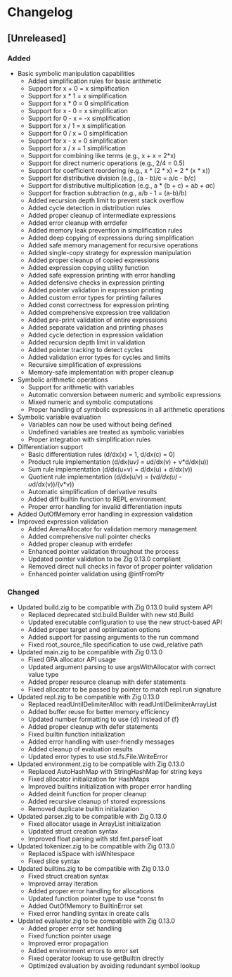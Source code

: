 # Changelog

## [Unreleased]

### Added
- Basic symbolic manipulation capabilities
  - Added simplification rules for basic arithmetic
  - Support for x + 0 = x simplification
  - Support for x * 1 = x simplification
  - Support for x * 0 = 0 simplification
  - Support for x - 0 = x simplification
  - Support for 0 - x = -x simplification
  - Support for x / 1 = x simplification
  - Support for 0 / x = 0 simplification
  - Support for x - x = 0 simplification
  - Support for x / x = 1 simplification
  - Support for combining like terms (e.g., x + x = 2*x)
  - Support for direct numeric operations (e.g., 2/4 = 0.5)
  - Support for coefficient reordering (e.g., x * (2 * x) = 2 * (x * x))
  - Support for distributive division (e.g., (a - b)/c = a/c - b/c)
  - Support for distributive multiplication (e.g., a * (b + c) = a*b + a*c)
  - Support for fraction subtraction (e.g., a/b - 1 = (a-b)/b)
  - Added recursion depth limit to prevent stack overflow
  - Added cycle detection in distribution rules
  - Added proper cleanup of intermediate expressions
  - Added error cleanup with errdefer
  - Added memory leak prevention in simplification rules
  - Added deep copying of expressions during simplification
  - Added safe memory management for recursive operations
  - Added single-copy strategy for expression manipulation
  - Added proper cleanup of copied expressions
  - Added expression copying utility function
  - Added safe expression printing with error handling
  - Added defensive checks in expression printing
  - Added pointer validation in expression printing
  - Added custom error types for printing failures
  - Added const correctness for expression printing
  - Added comprehensive expression tree validation
  - Added pre-print validation of entire expressions
  - Added separate validation and printing phases
  - Added cycle detection in expression validation
  - Added recursion depth limit in validation
  - Added pointer tracking to detect cycles
  - Added validation error types for cycles and limits
  - Recursive simplification of expressions
  - Memory-safe implementation with proper cleanup
- Symbolic arithmetic operations
  - Support for arithmetic with variables
  - Automatic conversion between numeric and symbolic expressions
  - Mixed numeric and symbolic computations
  - Proper handling of symbolic expressions in all arithmetic operations
- Symbolic variable evaluation
  - Variables can now be used without being defined
  - Undefined variables are treated as symbolic variables
  - Proper integration with simplification rules
- Differentiation support
  - Basic differentiation rules (d/dx(x) = 1, d/dx(c) = 0)
  - Product rule implementation (d/dx(u*v) = u*d/dx(v) + v*d/dx(u))
  - Sum rule implementation (d/dx(u+v) = d/dx(u) + d/dx(v))
  - Quotient rule implementation (d/dx(u/v) = (v*d/dx(u) - u*d/dx(v))/(v*v))
  - Automatic simplification of derivative results
  - Added diff builtin function to REPL environment
  - Proper error handling for invalid differentiation inputs
- Added OutOfMemory error handling in expression validation
- Improved expression validation
  - Added ArenaAllocator for validation memory management
  - Added comprehensive null pointer checks
  - Added proper cleanup with errdefer
  - Enhanced pointer validation throughout the process
  - Updated pointer validation to be Zig 0.13.0 compliant
  - Removed direct null checks in favor of proper pointer validation
  - Enhanced pointer validation using @intFromPtr

### Changed
- Updated build.zig to be compatible with Zig 0.13.0 build system API
  - Replaced deprecated std.build.Builder with new std.Build
  - Updated executable configuration to use the new struct-based API
  - Added proper target and optimization options
  - Added support for passing arguments to the run command
  - Fixed root_source_file specification to use cwd_relative path
- Updated main.zig to be compatible with Zig 0.13.0
  - Fixed GPA allocator API usage
  - Updated argument parsing to use argsWithAllocator with correct value type
  - Added proper resource cleanup with defer statements
  - Fixed allocator to be passed by pointer to match repl.run signature
- Updated repl.zig to be compatible with Zig 0.13.0
  - Replaced readUntilDelimiterAlloc with readUntilDelimiterArrayList
  - Added buffer reuse for better memory efficiency
  - Updated number formatting to use {d} instead of {f}
  - Added proper cleanup with defer statements
  - Fixed builtin function initialization
  - Added error handling with user-friendly messages
  - Added cleanup of evaluation results
  - Updated error types to use std.fs.File.WriteError
- Updated environment.zig to be compatible with Zig 0.13.0
  - Replaced AutoHashMap with StringHashMap for string keys
  - Fixed allocator initialization for HashMaps
  - Improved builtins initialization with proper error handling
  - Added deinit function for proper cleanup
  - Added recursive cleanup of stored expressions
  - Removed duplicate builtin initialization
- Updated parser.zig to be compatible with Zig 0.13.0
  - Fixed allocator usage in ArrayList initialization
  - Updated struct creation syntax
  - Improved float parsing with std.fmt.parseFloat
- Updated tokenizer.zig to be compatible with Zig 0.13.0
  - Replaced isSpace with isWhitespace
  - Fixed slice syntax
- Updated builtins.zig to be compatible with Zig 0.13.0
  - Fixed struct creation syntax
  - Improved array iteration
  - Added proper error handling for allocations
  - Updated function pointer type to use *const fn
  - Added OutOfMemory to BuiltinError set
  - Fixed error handling syntax in create calls
- Updated evaluator.zig to be compatible with Zig 0.13.0
  - Added proper error set handling
  - Fixed function pointer usage
  - Improved error propagation
  - Added environment errors to error set
  - Fixed operator lookup to use getBuiltin directly
  - Optimized evaluation by avoiding redundant symbol lookup 